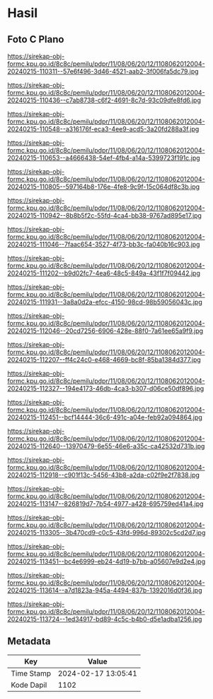 # Hasil

## Foto C Plano

https://sirekap-obj-formc.kpu.go.id/8c8c/pemilu/pdpr/11/08/06/20/12/1108062012004-20240215-110311--57e6f496-3d46-4521-aab2-3f006fa5dc79.jpg

https://sirekap-obj-formc.kpu.go.id/8c8c/pemilu/pdpr/11/08/06/20/12/1108062012004-20240215-110436--c7ab8738-c6f2-4691-8c7d-93c09dfe8fd6.jpg

https://sirekap-obj-formc.kpu.go.id/8c8c/pemilu/pdpr/11/08/06/20/12/1108062012004-20240215-110548--a316176f-eca3-4ee9-acd5-3a20fd288a3f.jpg

https://sirekap-obj-formc.kpu.go.id/8c8c/pemilu/pdpr/11/08/06/20/12/1108062012004-20240215-110653--a4666438-54ef-4fb4-a14a-5399723f191c.jpg

https://sirekap-obj-formc.kpu.go.id/8c8c/pemilu/pdpr/11/08/06/20/12/1108062012004-20240215-110805--597164b8-176e-4fe8-9c9f-15c064df8c3b.jpg

https://sirekap-obj-formc.kpu.go.id/8c8c/pemilu/pdpr/11/08/06/20/12/1108062012004-20240215-110942--8b8b5f2c-55fd-4ca4-bb38-9767ad895e17.jpg

https://sirekap-obj-formc.kpu.go.id/8c8c/pemilu/pdpr/11/08/06/20/12/1108062012004-20240215-111046--7faac654-3527-4f73-bb3c-fa040b16c903.jpg

https://sirekap-obj-formc.kpu.go.id/8c8c/pemilu/pdpr/11/08/06/20/12/1108062012004-20240215-111202--b9d02fc7-4ea6-48c5-849a-43f1f7f09442.jpg

https://sirekap-obj-formc.kpu.go.id/8c8c/pemilu/pdpr/11/08/06/20/12/1108062012004-20240215-111931--3a8a0d2a-efcc-4150-98cd-98b59056043c.jpg

https://sirekap-obj-formc.kpu.go.id/8c8c/pemilu/pdpr/11/08/06/20/12/1108062012004-20240215-112046--20cd7256-6906-428e-88f0-7a61ee65a9f9.jpg

https://sirekap-obj-formc.kpu.go.id/8c8c/pemilu/pdpr/11/08/06/20/12/1108062012004-20240215-112207--ff4c24c0-e468-4669-bc8f-85ba1384d377.jpg

https://sirekap-obj-formc.kpu.go.id/8c8c/pemilu/pdpr/11/08/06/20/12/1108062012004-20240215-112327--194e4173-46db-4ca3-b307-d06ce50df896.jpg

https://sirekap-obj-formc.kpu.go.id/8c8c/pemilu/pdpr/11/08/06/20/12/1108062012004-20240215-112451--bcf14444-36c6-491c-a04e-feb92a094864.jpg

https://sirekap-obj-formc.kpu.go.id/8c8c/pemilu/pdpr/11/08/06/20/12/1108062012004-20240215-112640--13970479-6e55-46e6-a35c-ca42532d731b.jpg

https://sirekap-obj-formc.kpu.go.id/8c8c/pemilu/pdpr/11/08/06/20/12/1108062012004-20240215-112918--c901f13c-5456-43b8-a2da-c02f9e2f7838.jpg

https://sirekap-obj-formc.kpu.go.id/8c8c/pemilu/pdpr/11/08/06/20/12/1108062012004-20240215-113147--826819d7-7b54-4977-a428-695759ed41a4.jpg

https://sirekap-obj-formc.kpu.go.id/8c8c/pemilu/pdpr/11/08/06/20/12/1108062012004-20240215-113305--3b470cd9-c0c5-43fd-996d-89302c5cd2d7.jpg

https://sirekap-obj-formc.kpu.go.id/8c8c/pemilu/pdpr/11/08/06/20/12/1108062012004-20240215-113451--bc4e6999-eb24-4d19-b7bb-a05607e9d2e4.jpg

https://sirekap-obj-formc.kpu.go.id/8c8c/pemilu/pdpr/11/08/06/20/12/1108062012004-20240215-113614--a7d1823a-945a-4494-837b-1392016d0f36.jpg

https://sirekap-obj-formc.kpu.go.id/8c8c/pemilu/pdpr/11/08/06/20/12/1108062012004-20240215-113724--1ed34917-bd89-4c5c-b4b0-d5e1adba1256.jpg


## Metadata

| Key        | Value               |
| ---------- | ------------------- |
| Time Stamp | 2024-02-17 13:05:41 |
| Kode Dapil | 1102                |



